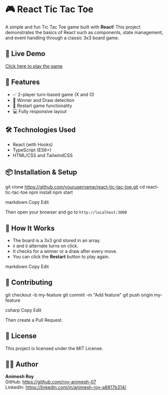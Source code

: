 # 🎮 React Tic Tac Toe

A simple and fun Tic Tac Toe game built with **React**! This project demonstrates the basics of React such as components, state management, and event handling through a classic 3x3 board game.

## 🚀 Live Demo

[Click here to play the game](https://your-deployment-link.com)

## 🧩 Features

- ✅ 2-player turn-based game (X and O)
- 🧠 Winner and Draw detection
- 🔁 Restart game functionality
- 💻 Fully responsive layout

## 🛠️ Technologies Used

- React (with Hooks)
- TypeScript (ES6+)
- HTML/CSS and TailwindCSS

## 📦 Installation & Setup

git clone https://github.com/yourusername/react-tic-tac-toe.git
cd react-tic-tac-toe
npm install
npm start

markdown
Copy
Edit

Then open your browser and go to `http://localhost:3000`

## 🧠 How It Works

- The board is a 3x3 grid stored in an array.
- `X` and `O` alternate turns on click.
- It checks for a winner or a draw after every move.
- You can click the **Restart** button to play again.



markdown
Copy
Edit


## 🤝 Contributing

git checkout -b my-feature
git commit -m "Add feature"
git push origin my-feature

csharp
Copy
Edit

Then create a Pull Request.

## 📄 License

This project is licensed under the MIT License.

## 🙋‍♂️ Author

**Animesh Roy**  
GitHub: https://github.com/roy-animesh-07  
LinkedIn: https://linkedin.com/in/animesh-roy-a8817b314/